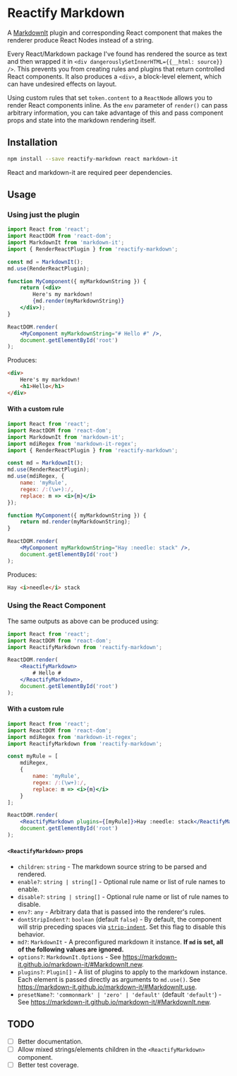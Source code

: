 Reactify Markdown
=================

A [MarkdownIt](https://github.com/markdown-it/markdown-it) plugin and corresponding React component that makes the
renderer produce React Nodes instead of a string.

Every React/Markdown package I've found has rendered the source as text and then wrapped it in 
`<div dangerouslySetInnerHTML={{__html: source}} />`.  This prevents you from creating rules and plugins that return
controlled React components.  It also produces a `<div>`, a block-level element, which can have undesired effects on layout.

Using custom rules that set `token.content` to a `ReactNode` allows you to render React components inline.  As the `env`
parameter of `render()` can pass arbitrary information, you can take advantage of this and pass component props and
state into the markdown rendering itself.

Installation
------------

```bash
npm install --save reactify-markdown react markdown-it
```

React and markdown-it are required peer dependencies.

Usage
-----

### Using just the plugin

```jsx
import React from 'react';
import ReactDOM from 'react-dom';
import MarkdownIt from 'markdown-it';
import { RenderReactPlugin } from 'reactify-markdown';

const md = MarkdownIt();
md.use(RenderReactPlugin);

function MyComponent({ myMarkdownString }) { 
    return (<div>
        Here's my markdown!
        {md.render(myMarkdownString)}
    </div>);
}

ReactDOM.render(
    <MyComponent myMarkdownString="# Hello #" />, 
    document.getElementById('root')
);
```

Produces:

```html
<div>
    Here's my markdown!
    <h1>Hello</h1>
</div>
```

#### With a custom rule ####

```jsx
import React from 'react';
import ReactDOM from 'react-dom';
import MarkdownIt from 'markdown-it';
import mdiRegex from 'markdown-it-regex';
import { RenderReactPlugin } from 'reactify-markdown';

const md = MarkdownIt();
md.use(RenderReactPlugin);
md.use(mdiRegex, {
    name: 'myRule',
    regex: /:(\w+):/,
    replace: m => <i>{m}</i>
});

function MyComponent({ myMarkdownString }) { 
    return md.render(myMarkdownString);
}

ReactDOM.render(
    <MyComponent myMarkdownString="Hay :needle: stack" />, 
    document.getElementById('root')
);
```

Produces:

```html
Hay <i>needle</i> stack
```

### Using the React Component ###

The same outputs as above can be produced using:

```jsx
import React from 'react';
import ReactDOM from 'react-dom';
import ReactifyMarkdown from 'reactify-markdown';

ReactDOM.render(
    <ReactifyMarkdown>
        # Hello #
    </ReactifyMarkdown>,
    document.getElementById('root')
);
```

#### With a custom rule ####

```jsx
import React from 'react';
import ReactDOM from 'react-dom';
import mdiRegex from 'markdown-it-regex';
import ReactifyMarkdown from 'reactify-markdown';

const myRule = [
    mdiRegex, 
    {
        name: 'myRule',
        regex: /:(\w+):/,
        replace: m => <i>{m}</i>
    }
];

ReactDOM.render(
    <ReactifyMarkdown plugins={[myRule]}>Hay :needle: stack</ReactifyMarkdown>,
    document.getElementById('root')
);
```

#### `<ReactifyMarkdown>` props ####

*   `children`: `string` - The markdown source string to be parsed and rendered.
*   `enable?`: `string | string[]` - Optional rule name or list of rule names to enable.
*   `disable?`: `string | string[]` - Optional rule name or list of rule names to disable.
*   `env?`: `any` - Arbitrary data that is passed into the renderer's rules.
*   `dontStripIndent?`: `boolean` (default `false`) - By default, the component will strip preceding spaces via
    [`strip-indent`](https://github.com/sindresorhus/strip-indent).  Set this flag to disable this behavior.
*   `md?`: `MarkdownIt` - A preconfigured markdown it instance.  **If `md` is set, all of the following values are
    ignored.**
*   `options?`: `MarkdownIt.Options` - See https://markdown-it.github.io/markdown-it/#MarkdownIt.new.
*   `plugins?`: `Plugin[]` - A list of plugins to apply to the markdown instance.  Each element is passed directly as
    arguments to `md.use()`.  See https://markdown-it.github.io/markdown-it/#MarkdownIt.use.
*   `presetName?`: `'commonmark' | 'zero' | 'default'` (default `'default'`) - See https://markdown-it.github.io/markdown-it/#MarkdownIt.new.

TODO
----

* [ ] Better documentation.
* [ ] Allow mixed strings/elements children in the `<ReactifyMarkdown>` component.
* [ ] Better test coverage.
